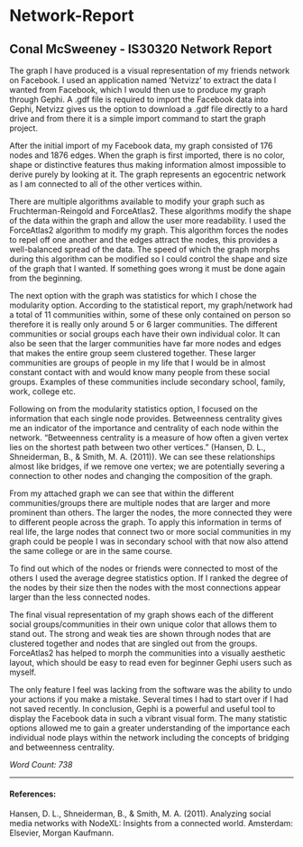Network-Report
==============

## Conal McSweeney - IS30320 Network Report

The graph I have produced is a visual representation of my friends network on Facebook. I used an application named ‘Netvizz’ to extract the data I wanted from Facebook, which I would then use to produce my graph through Gephi. A .gdf file is required to import the Facebook data into Gephi, Netvizz gives us the option to download a .gdf file directly to a hard drive and from there it is a simple import command to start the graph project.

After the initial import of my Facebook data, my graph consisted of 176 nodes and 1876 edges. When the graph is first imported, there is no color, shape or distinctive features thus making information almost impossible to derive purely by looking at it. The graph represents an egocentric network as I am connected to all of the other vertices within. 

There are multiple algorithms available to modify your graph such as Fruchterman-Reingold and ForceAtlas2. These algorithms modify the shape of the data within the graph and allow the user more readability. I used the ForceAtlas2 algorithm to modify my graph. This algorithm forces the nodes to repel off one another and the edges attract the nodes, this provides a well-balanced spread of the data. The speed of which the graph morphs during this algorithm can be modified so I could control the shape and size of the graph that I wanted. If something goes wrong it must be done again from the beginning. 

The next option with the graph was statistics for which I chose the modularity option. According to the statistical report, my graph/network had a total of 11 communities within, some of these only contained on person so therefore it is really only around 5 or 6 larger communities. The different communities or social groups each have their own individual color. It can also be seen that the larger communities have far more nodes and edges that makes the entire group seem clustered together. These larger communities are groups of people in my life that I would be in almost constant contact with and would know many people from these social groups. Examples of these communities include secondary school, family, work, college etc. 

Following on from the modularity statistics option, I focused on the information that each single node provides. Betweenness centrality gives me an indicator of the importance and centrality of each node within the network. “Betweenness centrality is a measure of how often a given vertex lies on the shortest path between two other vertices.” (Hansen, D. L., Shneiderman, B., & Smith, M. A. (2011)). We can see these relationships almost like bridges, if we remove one vertex; we are potentially severing a connection to other nodes and changing the composition of the graph. 

From my attached graph we can see that within the different communities/groups there are multiple nodes that are larger and more prominent than others. The larger the nodes, the more connected they were to different people across the graph. To apply this information in terms of real life, the large nodes that connect two or more social communities in my graph could be people I was in secondary school with that now also attend the same college or are in the same course. 

To find out which of the nodes or friends were connected to most of the others I used the average degree statistics option. If I ranked the degree of the nodes by their size then the nodes with the most connections appear larger than the less connected nodes. 

The final visual representation of my graph shows each of the different social groups/communities in their own unique color that allows them to stand out. The strong and weak ties are shown through nodes that are clustered together and nodes that are singled out from the groups. ForceAtlas2 has helped to morph the communities into a visually aesthetic layout, which should be easy to read even for beginner Gephi users such as myself. 

The only feature I feel was lacking from the software was the ability to undo your actions if you make a mistake. Several times I had to start over if I had not saved recently. In conclusion, Gephi is a powerful and useful tool to display the Facebook data in such a vibrant visual form. The many statistic options allowed me to gain a greater understanding of the importance each individual node plays within the network including the concepts of bridging and betweenness centrality. 


*Word Count: 738*

- - -


#### References: 

Hansen, D. L., Shneiderman, B., & Smith, M. A. (2011). Analyzing social media networks with NodeXL: Insights from a connected world. Amsterdam: Elsevier, Morgan Kaufmann.

